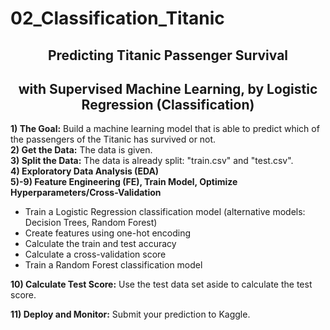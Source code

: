 # 02_Classification_Titanic

<h2 align="center">Predicting Titanic Passenger Survival  
    <h2 align="center">with Supervised Machine Learning, by Logistic Regression (Classification)
</h2>

__1) The Goal:__ Build a machine learning model that is able to predict which of the passengers of the Titanic has survived or not.  
__2) Get the Data:__ The data is given.  
__3) Split the Data:__ The data is already split: "train.csv" and "test.csv".  
__4) Exploratory Data Analysis (EDA)__  
__5)-9) Feature Engineering (FE), Train Model, Optimize Hyperparameters/Cross-Validation__

- Train a Logistic Regression classification model (alternative models: Decision Trees, Random Forest)
- Create features using one-hot encoding
- Calculate the train and test accuracy
- Calculate a cross-validation score
- Train a Random Forest classification model

__10) Calculate Test Score:__ Use the test data set aside to calculate the test score.

__11) Deploy and Monitor:__ Submit your prediction to Kaggle.  
